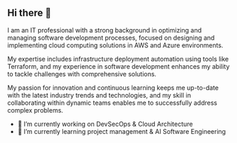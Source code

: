 ## Hi there 👋

I am an IT professional with a strong background in optimizing and managing software development processes, focused on designing and implementing cloud computing solutions in AWS and Azure environments. 

My expertise includes infrastructure deployment automation using tools like Terraform, and my experience in software development enhances my ability to tackle challenges with comprehensive solutions. 

My passion for innovation and continuous learning keeps me up-to-date with the latest industry trends and technologies, and my skill in collaborating within dynamic teams enables me to successfully address complex problems.

- 🔭 I’m currently working on DevSecOps & Cloud Architecture
- 🌱 I’m currently learning project management &  AI Software Engineering
